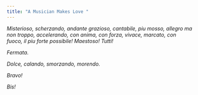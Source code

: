 ```yaml
---
title: "A Musician Makes Love "
---
```

*Misterioso, scherzando, andante grazioso, cantabile, piu mosso, allegro ma non troppo, accelerando, con anima, con forza, vivace, marcato, con fuoco, il piu forte possibile! Maestoso! Tutti!*

*Fermata.*

*Dolce, calando, smorzando, morendo.*

*Bravo!*

*Bis!*
